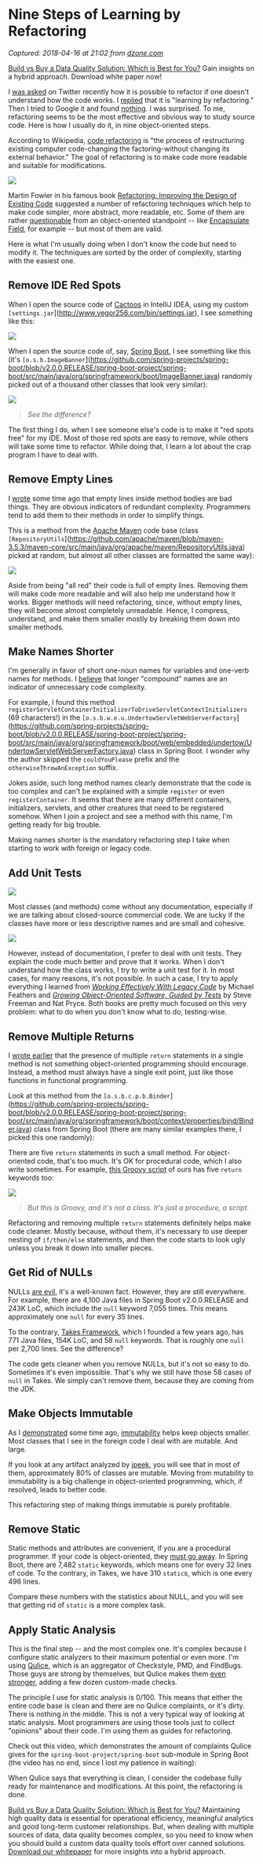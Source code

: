 # Nine Steps of Learning by Refactoring

_Captured: 2018-04-16 at 21:02 from [dzone.com](https://dzone.com/articles/nine-steps-of-learning-by-refactoring?edition=374202&utm_source=Daily%20Digest&utm_medium=email&utm_campaign=Daily%20Digest%202018-04-16)_

[Build vs Buy a Data Quality Solution: Which is Best for You?](https://dzone.com/go?i=251321&u=http%3A%2F%2Fwww.melissa.com%2Fresources%2Fwhitepapers%2Fbuild-vs-buy-challenge.html) Gain insights on a hybrid approach. Download white paper now!

I [was asked](https://twitter.com/yegor256/status/977799130100781056) on Twitter recently how it is possible to refactor if one doesn't understand how the code works. I [replied](https://twitter.com/yegor256/status/977966601227112449) that it is "learning by refactoring." Then I tried to Google it and found [nothing](https://www.google.ru/search?q=%22learning+by+refactoring%22). I was surprised. To me, refactoring seems to be the most effective and obvious way to study source code. Here is how I usually do it, in nine object-oriented steps.

According to Wikipedia, [code refactoring](https://en.wikipedia.org/wiki/Code_refactoring) is "the process of restructuring existing computer code-changing the factoring-without changing its external behavior." The goal of refactoring is to make code more readable and suitable for modifications.

![](http://www.yegor256.com/images/2018/04/refactoring.jpg)

Martin Fowler in his famous book [Refactoring: Improving the Design of Existing Code](https://amzn.to/2E7i17H) suggested a number of refactoring techniques which help to make code simpler, more abstract, more readable, etc. Some of them are rather [questionable](http://www.yegor256.com/2014/09/16/getters-and-setters-are-evil.html) from an object-oriented standpoint -- like [Encapsulate Field](https://en.wikipedia.org/wiki/Field_encapsulation), for example -- but most of them are valid.

Here is what I'm usually doing when I don't know the code but need to modify it. The techniques are sorted by the order of complexity, starting with the easiest one.

## Remove IDE Red Spots

When I open the source code of [Cactoos](http://www.cactoos.org) in IntelliJ IDEA, using my custom `[settings.jar`](http://www.yegor256.com/bin/settings.jar), I see something like this:

![](http://www.yegor256.com/images/2018/04/cactoos-listing.jpg)

When I open the source code of, say, [Spring Boot](https://github.com/spring-projects/spring-boot), I see something like this (it's `[o.s.b.ImageBanner`](https://github.com/spring-projects/spring-boot/blob/v2.0.0.RELEASE/spring-boot-project/spring-boot/src/main/java/org/springframework/boot/ImageBanner.java) randomly picked out of a thousand other classes that look very similar):

![](http://www.yegor256.com/images/2018/04/springboot-listing.jpg)

> _See the difference?_

The first thing I do, when I see someone else's code is to make it "red spots free" for my IDE. Most of those red spots are easy to remove, while others will take some time to refactor. While doing that, I learn a lot about the crap program I have to deal with.

## Remove Empty Lines

I [wrote](http://www.yegor256.com/2014/11/03/empty-line-code-smell.html) some time ago that empty lines inside method bodies are bad things. They are obvious indicators of redundant complexity. Programmers tend to add them to their methods in order to simplify things.

This is a method from the [Apache Maven](https://github.com/apache/maven) code base (class `[RepositoryUtils`](https://github.com/apache/maven/blob/maven-3.5.3/maven-core/src/main/java/org/apache/maven/RepositoryUtils.java) picked at random, but almost all other classes are formatted the same way):

![](http://www.yegor256.com/images/2018/04/maven-listing.jpg)

Aside from being "all red" their code is full of empty lines. Removing them will make code more readable and will also help me understand how it works. Bigger methods will need refactoring, since, without empty lines, they will become almost completely unreadable. Hence, I compress, understand, and make them smaller mostly by breaking them down into smaller methods.

## Make Names Shorter

I'm generally in favor of short one-noun names for variables and one-verb names for methods. I [believe](http://www.yegor256.com/2015/01/12/compound-name-is-code-smell.html) that longer "compound" names are an indicator of unnecessary code complexity.

For example, I found this method `registerServletContainerInitializerToDriveServletContextInitializers` (69 characters!) in the `[o.s.b.w.e.u.UndertowServletWebServerFactory`](https://github.com/spring-projects/spring-boot/blob/v2.0.0.RELEASE/spring-boot-project/spring-boot/src/main/java/org/springframework/boot/web/embedded/undertow/UndertowServletWebServerFactory.java) class in Spring Boot. I wonder why the author skipped the `couldYouPlease` prefix and the `otherwiseThrowAnException` suffix.

Jokes aside, such long method names clearly demonstrate that the code is too complex and can't be explained with a simple `register` or even `registerContainer`. It seems that there are many different containers, initializers, servlets, and other creatures that need to be registered somehow. When I join a project and see a method with this name, I'm getting ready for big trouble.

Making names shorter is the mandatory refactoring step I take when starting to work with foreign or legacy code.

## Add Unit Tests

![](http://www.yegor256.com/images/2015/04/book-goos.jpg)

Most classes (and methods) come without any documentation, especially if we are talking about closed-source commercial code. We are lucky if the classes have more or less descriptive names and are small and cohesive.

![](http://www.yegor256.com/images/2015/04/book-legacy.jpg)

However, instead of documentation, I prefer to deal with unit tests. They explain the code much better and prove that it works. When I don't understand how the class works, I try to write a unit test for it. In most cases, for many reasons, it's not possible. In such a case, I try to apply everything I learned from _[Working Effectively With Legacy Code](http://amzn.to/1SdcZ8M)_ by Michael Feathers and _[Growing Object-Oriented Software, Guided by Tests](http://amzn.to/1PBpoDT)_ by Steve Freeman and Nat Pryce. Both books are pretty much focused on this very problem: what to do when you don't know what to do, testing-wise.

## Remove Multiple Returns

I [wrote earlier](http://www.yegor256.com/2015/08/18/multiple-return-statements-in-oop.html) that the presence of multiple `return` statements in a single method is not something object-oriented programming should encourage. Instead, a method must always have a single exit point, just like those functions in functional programming.

Look at this method from the `[o.s.b.c.p.b.Binder`](https://github.com/spring-projects/spring-boot/blob/v2.0.0.RELEASE/spring-boot-project/spring-boot/src/main/java/org/springframework/boot/context/properties/bind/Binder.java) class from Spring Boot (there are many similar examples there, I picked this one randomly):

There are five `return` statements in such a small method. For object-oriented code, that's too much. It's OK for procedural code, which I also write sometimes. For example, [this Groovy script](https://github.com/zerocracy/farm/blob/master/src/main/resources/com/zerocracy/stk/pm/in/orders/start_order_if_assigned_in_github.groovy) of ours has five `return` keywords too:

![](http://www.yegor256.com/images/2018/04/farm-listing.jpg)

> _But this is Groovy, and it's not a class. It's just a procedure, a script._

Refactoring and removing multiple `return` statements definitely helps make code cleaner. Mostly because, without them, it's necessary to use deeper nesting of `if/then/else` statements, and then the code starts to look ugly unless you break it down into smaller pieces.

## Get Rid of NULLs

NULLs [are evil](http://www.yegor256.com/2014/05/13/why-null-is-bad.html), it's a well-known fact. However, they are still everywhere. For example, there are 4,100 Java files in Spring Boot v2.0.0.RELEASE and 243K LoC, which include the `null` keyword 7,055 times. This means approximately one `null` for every 35 lines.

To the contrary, [Takes Framework](http://www.takes.org), which I founded a few years ago, has 771 Java files, 154K LoC, and 58 `null` keywords. That is roughly one `null` per 2,700 lines. See the difference?

The code gets cleaner when you remove NULLs, but it's not so easy to do. Sometimes it's even impossible. That's why we still have those 58 cases of `null` in Takes. We simply can't remove them, because they are coming from the JDK.

## Make Objects Immutable

As I [demonstrated](http://www.yegor256.com/2014/11/07/how-immutability-helps.html) some time ago, [immutability](http://www.yegor256.com/2014/06/09/objects-should-be-immutable.html) helps keep objects smaller. Most classes that I see in the foreign code I deal with are mutable. And large.

If you look at any artifact analyzed by [jpeek](http://www.jpeek.org), you will see that in most of them, approximately 80% of classes are mutable. Moving from mutability to immutability is a big challenge in object-oriented programming, which, if resolved, leads to better code.

This refactoring step of making things immutable is purely profitable.

## Remove Static

Static methods and attributes are convenient, if you are a procedural programmer. If your code is object-oriented, they [must go away](http://www.yegor256.com/2014/05/05/oop-alternative-to-utility-classes.html). In Spring Boot, there are 7,482 `static` keywords, which means one for every 32 lines of code. To the contrary, in Takes, we have 310 `static`s, which is one every 496 lines.

Compare these numbers with the statistics about NULL, and you will see that getting rid of `static` is a more complex task.

## Apply Static Analysis

This is the final step -- and the most complex one. It's complex because I configure static analyzers to their maximum potential or even more. I'm using [Qulice](http://www.qulice.com), which is an aggregator of Checkstyle, PMD, and FindBugs. Those guys are strong by themselves, but Qulice makes them [even stronger](http://www.yegor256.com/2014/08/13/strict-code-quality-control.html), adding a few dozen custom-made checks.

The principle I use for static analysis is 0/100. This means that either the entire code base is clean and there are no Qulice complaints, or it's dirty. There is nothing in the middle. This is not a very typical way of looking at static analysis. Most programmers are using those tools just to collect "opinions" about their code. I'm using them as guides for refactoring.

Check out this video, which demonstrates the amount of complaints Qulice gives for the `spring-boot-project/spring-boot` sub-module in Spring Boot (the video has no end, since I lost my patience in waiting):

When Qulice says that everything is clean, I consider the codebase fully ready for maintenance and modifications. At this point, the refactoring is done.

[Build vs Buy a Data Quality Solution: Which is Best for You?](https://dzone.com/go?i=251322&u=http%3A%2F%2Fwww.melissa.com%2Fresources%2Fwhitepapers%2Fbuild-vs-buy-challenge.html) Maintaining high quality data is essential for operational efficiency, meaningful analytics and good long-term customer relationships. But, when dealing with multiple sources of data, data quality becomes complex, so you need to know when you should build a custom data quality tools effort over canned solutions. [Download our whitepaper](https://dzone.com/go?i=251322&u=http%3A%2F%2Fwww.melissa.com%2Fresources%2Fwhitepapers%2Fbuild-vs-buy-challenge.html) for more insights into a hybrid approach.
